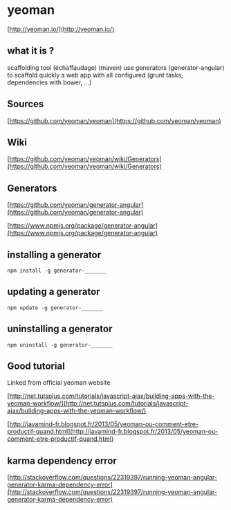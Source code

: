 # yeoman

[http://yeoman.io/](http://yeoman.io/)

## what it is ?

scaffolding tool (échaffaudage) (maven)
use generators (generator-angular) to scaffold quickly a web app with all configured (grunt tasks, dependencies with bower, ...)

## Sources

[https://github.com/yeoman/yeoman](https://github.com/yeoman/yeoman)

## Wiki

[https://github.com/yeoman/yeoman/wiki/Generators](https://github.com/yeoman/yeoman/wiki/Generators)

## Generators

[https://github.com/yeoman/generator-angular](https://github.com/yeoman/generator-angular)

[https://www.npmjs.org/package/generator-angular](https://www.npmjs.org/package/generator-angular)

## installing a generator

`npm install -g generator-_______`

## updating a generator

`npm update -g generator-_______`

## uninstalling a generator

`npm uninstall -g generator-_______`

## Good tutorial

Linked from official yeoman website

[http://net.tutsplus.com/tutorials/javascript-ajax/building-apps-with-the-yeoman-workflow/](http://net.tutsplus.com/tutorials/javascript-ajax/building-apps-with-the-yeoman-workflow/)

[http://javamind-fr.blogspot.fr/2013/05/yeoman-ou-comment-etre-productif-quand.html](http://javamind-fr.blogspot.fr/2013/05/yeoman-ou-comment-etre-productif-quand.html)

## karma dependency error

[http://stackoverflow.com/questions/22319397/running-yeoman-angular-generator-karma-dependency-error](http://stackoverflow.com/questions/22319397/running-yeoman-angular-generator-karma-dependency-error)
